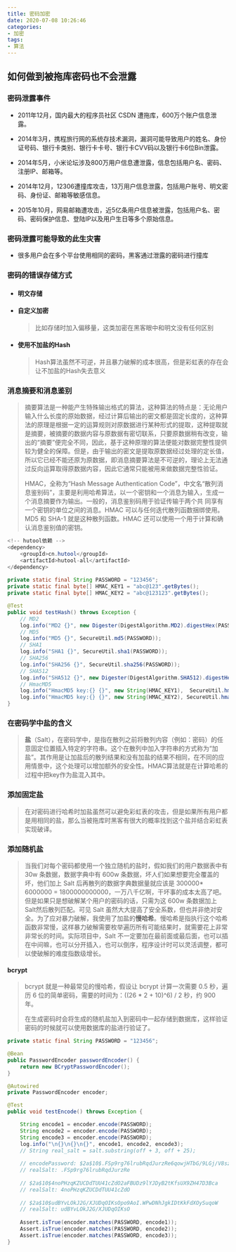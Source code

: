 ```yaml
---
title: 密码加密
date: 2020-07-08 10:26:46
categories:
- 加密
tags: 
- 算法
---
```


## 如何做到被拖库密码也不会泄露

### 密码泄露事件

- 2011年12月，国内最大的程序员社区 CSDN 遭拖库，600万个账户信息泄露。

- 2014年3月，携程旅行网的系统存技术漏洞，漏洞可能导致用户的姓名、身份证号码、银行卡类别、银行卡卡号、银行卡CVV码以及银行卡6位Bin泄露。
- 2014年5月，小米论坛涉及800万用户信息遭泄露，信息包括用户名、密码、注册IP、邮箱等。
- 2014年12月，12306遭撞库攻击，13万用户信息泄露，包括用户账号、明文密码、身份证、邮箱等敏感信息。
- 2015年10月，网易邮箱遭攻击，近5亿条用户信息被泄露，包括用户名、密码、密码保护信息、登陆IP以及用户生日等多个原始信息。

### 密码泄露可能导致的此生灾害

- 很多用户会在多个平台使用相同的密码，黑客通过泄露的密码进行撞库

### 密码的错误存储方式

- #### 明文存储

- #### 自定义加密

  > 比如存储时加入偏移量，这类加密在黑客眼中和明文没有任何区别

- #### 使用不加盐的Hash

  > Hash算法虽然不可逆，并且暴力破解的成本很高，但是彩虹表的存在会让不加盐的Hash失去意义

### 消息摘要和消息鉴别

> 摘要算法是一种能产生特殊输出格式的算法，这种算法的特点是：无论用户输入什么长度的原始数据，经过计算后输出的密文都是固定长度的，这种算法的原理是根据一定的运算规则对原数据进行某种形式的提取，这种提取就是摘要，被摘要的数据内容与原数据有密切联系，只要原数据稍有改变，输出的“摘要”便完全不同，因此，基于这种原理的算法便能对数据完整性提供较为健全的保障。但是，由于输出的密文是提取原数据经过处理的定长值，所以它已经不能还原为原数据，即消息摘要算法是不可逆的，理论上无法通过反向运算取得原数据内容，因此它通常只能被用来做数据完整性验证。
>
> HMAC，全称为“Hash Message Authentication Code”，中文名“散列消息鉴别码”，主要是利用哈希算法，以一个密钥和一个消息为输入，生成一个消息摘要作为输出。一般的，消息鉴别码用于验证传输于两个共 同享有一个密钥的单位之间的消息。HMAC 可以与任何迭代散列函数捆绑使用。MD5 和 SHA-1 就是这种散列函数。HMAC 还可以使用一个用于计算和确认消息鉴别值的密钥。

```java
<!-- hutool依赖 -->
<dependency>
    <groupId>cn.hutool</groupId>
    <artifactId>hutool-all</artifactId>
</dependency>
    
private static final String PASSWORD = "123456";
private static final byte[] HMAC_KEY1 = "abc@123".getBytes();
private static final byte[] HMAC_KEY2 = "abc@123123".getBytes();

@Test
public void testHash() throws Exception {
    // MD2
    log.info("MD2 {}", new Digester(DigestAlgorithm.MD2).digestHex(PASSWORD));
    // MD5
    log.info("MD5 {}", SecureUtil.md5(PASSWORD));
    // SHA1
    log.info("SHA1 {}", SecureUtil.sha1(PASSWORD));
    // SHA256
    log.info("SHA256 {}", SecureUtil.sha256(PASSWORD));
    // SHA512
    log.info("SHA512 {}", new Digester(DigestAlgorithm.SHA512).digestHex(PASSWORD));
    // HmacMD5
    log.info("HmacMD5 key:{} {}", new String(HMAC_KEY1),  SecureUtil.hmacMd5(HMAC_KEY1).digestHex(PASSWORD));
    log.info("HmacMD5 key:{} {}", new String(HMAC_KEY2), SecureUtil.hmacMd5(HMAC_KEY2).digestHex(PASSWORD));
}
```

### 在密码学中盐的含义

> **盐**（Salt），在密码学中，是指在散列之前将散列内容（例如：密码）的任意固定位置插入特定的字符串。这个在散列中加入字符串的方式称为“加盐”。其作用是让加盐后的散列结果和没有加盐的结果不相同，在不同的应用情景中，这个处理可以增加额外的安全性。HMAC算法就是在计算哈希的过程中把key作为盐混入其中。

### 添加固定盐

> 在对密码进行哈希时加盐虽然可以避免彩虹表的攻击，但是如果所有用户都是用相同的盐，那么当被拖库时黑客有很大的概率找到这个盐并结合彩虹表实现破译。

### 添加随机盐

> 当我们对每个密码都使用一个独立随机的盐时，假如我们的用户数据表中有 30w 条数据，数据字典中有 600w 条数据，坏人们如果想要完全覆盖的坏，他们加上 Salt 后再散列的数据字典数据量就应该是 300000* 6000000 = 1800000000000，一万八千亿啊，干坏事的成本太高了吧。但是如果只是想破解某个用户的密码的话，只需为这 600w 条数据加上 Salt然后散列匹配。可见  Salt 虽然大大提高了安全系数，但也并非绝对安全。为了应对暴力破解，我使用了加盐的**慢哈希**。慢哈希是指执行这个哈希函数非常慢，这样暴力破解需要枚举遍历所有可能结果时，就需要花上非常非常长的时间。实际项目中，Salt 不一定要加在最前面或最后面，也可以插在中间嘛，也可以分开插入，也可以倒序，程序设计时可以灵活调整，都可以使破解的难度指数级增长。

#### bcrypt

> bcrypt 就是一种最常见的慢哈希，假设让 bcrypt 计算一次需要 0.5 秒，遍历 6 位的简单密码，需要的时间为：((26 * 2 + 10)^6) / 2 秒，约 900 年。
>
> 在生成密码时会将生成的随机盐加入到密码中一起存储到数据库，这样验证密码的时候就可以使用数据库的盐进行验证了。

```java
private static final String PASSWORD = "123456";

@Bean
public PasswordEncoder passwordEncoder() {
    return new BCryptPasswordEncoder();
}

@Autowired
private PasswordEncoder encoder;

@Test
public void testEncode() throws Exception {

    String encode1 = encoder.encode(PASSWORD);
    String encode2 = encoder.encode(PASSWORD);
    String encode3 = encoder.encode(PASSWORD);
    log.info("\n{}\n{}\n{}", encode1, encode2, encode3);
    // String real_salt = salt.substring(off + 3, off + 25);
    
    // encodePassword: $2a$10$.FSp9rg76lrubRqdJurzRe6qowjHTbG/9LGj/V8szr8GEnnEQtaZe
    // realSalt: .FSp9rg76lrubRqdJurzRe
    
    // $2a$10$4noPHzqKZUCDdTUU41cZdO2aFBUDz9lYJDyB2tKfsUX9ZH47D3Bca
    // realSalt: 4noPHzqKZUCDdTUU41cZdO
    
    // $2a$10$udBYvLOkJ2G/XJUDqOIKsOpo9AoI.WPwDNhJgkIDtKkFdXOySuqoW
    // realSalt: udBYvLOkJ2G/XJUDqOIKsO
    
    Assert.isTrue(encoder.matches(PASSWORD, encode1));
    Assert.isTrue(encoder.matches(PASSWORD, encode2));
    Assert.isTrue(encoder.matches(PASSWORD, encode3));
}
```

